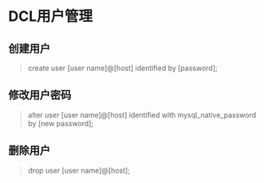 # DCL用户管理

## 创建用户

>create user [user name]@[host] identified by [password];

## 修改用户密码

>alter user [user name]@[host] identified with mysql_native_password by [new password];

## 删除用户

>drop user [user name]@[host];


